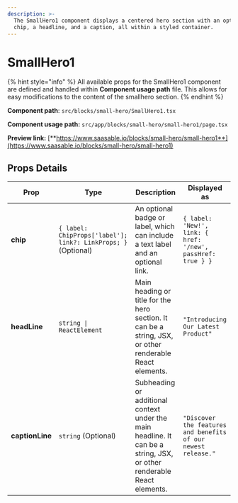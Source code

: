 ```yaml
---
description: >-
  The SmallHero1 component displays a centered hero section with an optional
  chip, a headline, and a caption, all within a styled container.
---
```


# SmallHero1

{% hint style="info" %}
All available props for the SmallHero1 component are defined and handled within **Component usage path** file. This allows for easy modifications to the content of the smallhero section.
{% endhint %}

**Component path**: `src/blocks/small-hero/SmallHero1.tsx`

**Component usage path:**  `src/app/blocks/small-hero/small-hero1/page.tsx`

**Preview link:** [**https://www.saasable.io/blocks/small-hero/small-hero1**](https://www.saasable.io/blocks/small-hero/small-hero1)

## Props Details

| Prop            | Type                                                          | Description                                                                                                            | Displayed as                                                  |
| --------------- | ------------------------------------------------------------- | ---------------------------------------------------------------------------------------------------------------------- | ------------------------------------------------------------- |
| **chip**        | `{ label: ChipProps['label']; link?: LinkProps; }` (Optional) | An optional badge or label, which can include a text label and an optional link.                                       | `{ label: 'New!', link: { href: '/new', passHref: true } }`   |
| **headLine**    | `string \| ReactElement`                                      | Main heading or title for the hero section. It can be a string, JSX, or other renderable React elements.               | `"Introducing Our Latest Product"`                            |
| **captionLine** | `string` (Optional)                                           | Subheading or additional context under the main headline. It can be a string, JSX, or other renderable React elements. | `"Discover the features and benefits of our newest release."` |
